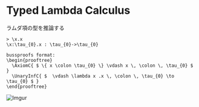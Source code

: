 # Typed Lambda Calculus
ラムダ項の型を推論する

```
> \x.x
\x:\tau_{0}.x : \tau_{0}->\tau_{0}

bussproofs format:
\begin{prooftree}
  \AxiomC{ $ \{ x \colon \tau_{0} \} \vdash x \, \colon \, \tau_{0} $ }
  \UnaryInfC{ $  \vdash \lambda x .x \, \colon \, \tau_{0} \to \tau_{0} $ }
\end{prooftree}
```

![Imgur](https://i.imgur.com/BndjqJG.png)
